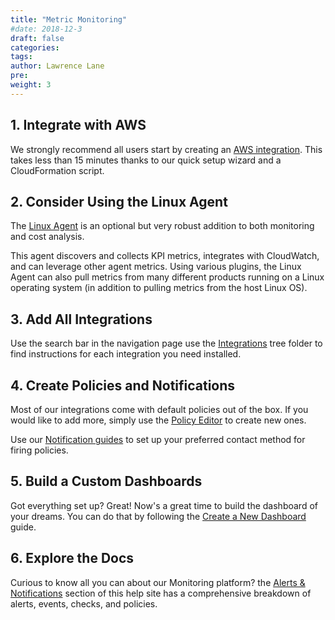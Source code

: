 ```yaml
---
title: "Metric Monitoring"
#date: 2018-12-3
draft: false
categories:
tags:
author: Lawrence Lane
pre:
weight: 3
---
```


## 1. Integrate with AWS
We strongly recommend all users start by creating an [AWS integration][1]. This takes less than 15 minutes thanks to our quick setup wizard and a CloudFormation script.

## 2. Consider Using the Linux Agent

The [Linux Agent][2] is an optional but very robust addition to both monitoring and cost analysis.

This agent discovers and collects KPI metrics, integrates with CloudWatch, and can leverage other agent metrics. Using various plugins, the Linux Agent can also pull metrics from many different products running on a Linux operating system (in addition to pulling metrics from the host Linux OS).

## 3. Add All Integrations
Use the search bar in the navigation page use the [Integrations][3] tree folder to find instructions for each integration you need installed.

## 4. Create Policies and Notifications
Most of our integrations come with default policies out of the box. If you would like to add more, simply use the [Policy Editor][4] to create new ones.

Use our [Notification guides][5] to set up your preferred contact method for firing policies.

## 5. Build a Custom Dashboards
Got everything set up? Great! Now's a great time to build the dashboard of your dreams. You can do that by following the [Create a New Dashboard][7] guide.

## 6. Explore the Docs

Curious to know all you can about our Monitoring platform? the [Alerts & Notifications][6] section of this help site has a comprehensive breakdown of alerts, events, checks, and policies.

[1]: /integrations/aws-integration/aws-CloudFormation-Installation
[2]: /integrations/agents/LINUX-agent/linux-standard-install
[3]: /integrations
[4]: /alerts-notifications/policies/create-edit-policies
[5]: /alerts-notifications/notifications
[6]: /alerts-notifications
[7]: /data-visualization/dashboards/create-new-dashboard
